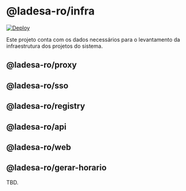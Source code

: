 # @ladesa-ro/infra

[![Deploy](https://github.com/ladesa-ro/infra/actions/workflows/deploy.yml/badge.svg)](https://github.com/ladesa-ro/infra/actions/workflows/deploy.yml)

Este projeto conta com os dados necessários para o levantamento da infraestrutura dos projetos do sistema.

## @ladesa-ro/proxy

## @ladesa-ro/sso

## @ladesa-ro/registry

## @ladesa-ro/api

## @ladesa-ro/web

## @ladesa-ro/gerar-horario

TBD.
